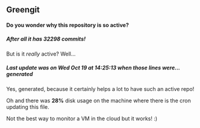 ## Greengit

#### Do you wonder why this repository is so active?

##### After all it has 32298 commits!

But is it *really* active? Well...

##### Last update was on Wed Oct 19 at 14:25:13 when those lines were... generated

Yes, generated, because it certainly helps a lot to have such an active repo!

Oh and there was **28%** disk usage on the machine
where there is the cron updating this file.

Not the best way to monitor a VM in the cloud but it works! :)
